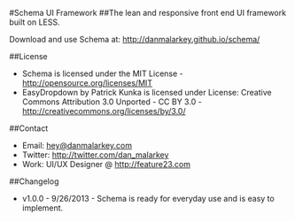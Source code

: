 #Schema UI Framework
##The lean and responsive front end UI framework built on LESS.

Download and use Schema at:
http://danmalarkey.github.io/schema/


##License
- Schema is licensed under the MIT License - http://opensource.org/licenses/MIT
- EasyDropdown by Patrick Kunka is licensed under License: Creative Commons Attribution 3.0 Unported - CC BY 3.0 - http://creativecommons.org/licenses/by/3.0/

##Contact
- Email: hey@danmalarkey.com
- Twitter: http://twitter.com/dan_malarkey
- Work: UI/UX Designer @ http://feature23.com

##Changelog
- v1.0.0 - 9/26/2013 - Schema is ready for everyday use and is easy to implement.  